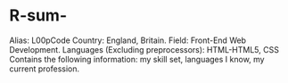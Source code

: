 # R-sum-
Alias: L00pCode
Country: England, Britain.
Field: Front-End Web Development.
Languages (Excluding preprocessors): HTML-HTML5, CSS
Contains the following information: my skill set, languages I know, my current profession.

